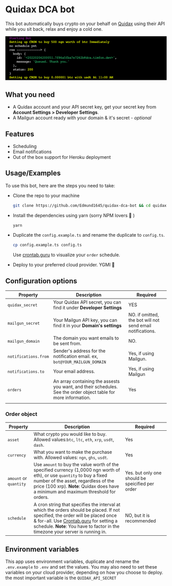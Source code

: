 
# Quidax DCA bot

This bot automatically buys crypto on your behalf on [Quidax](https://quidax.com) using their API while you sit back, relax and enjoy a cold one.

![Schreenshot](./screenshot.png)


## What you need
- A Quidax account and your API secret key, get your secret key from **Account Settings > Developer Settings**.
- A Mailgun account ready with your domain & it's secret - *optional* 
## Features

- Scheduling
- Email notifications
- Out of the box support for Heroku deployment



## Usage/Examples

To use this bot, here are the steps you need to take:

- Clone the repo to your machine
    ```bash
    git clone https://github.com/Edmund1645/quidax-dca-bot && cd quidax-dca-bot
    ```
- Install the dependencies using yarn (sorry NPM lovers 🥲 )
    ```bash
    yarn
    ```
- Duplicate the `config.example.ts` and rename the duplicate to `config.ts`. 

    ```bash
    cp config.example.ts config.ts
    ```
    Use [crontab.guru](https://crontab.guru/) to visualize your `order` schedule.
- Deploy to your preferred cloud provider. YGMI 🎉


## Configuration options
| Property             | Description                                                                                                      | Required                                                   |
|----------------------|------------------------------------------------------------------------------------------------------------------|------------------------------------------------------------|
| `quidax_secret`      | Your Quidax API secret, you can find it under **Developer Settings**                                             | YES                                                        |
| `mailgun_secret`     | Your Mailgun API key, you can find it in your **Domain's settings**                                              | NO. if omitted, the bot will not send email notifications. |
| `mailgun_domain`     | The domain you want emails to be sent from.                                                                      | NO.                                                        |
| `notifications.from` | Sender's address for the notification email. ex, `bot@YOUR_MAILGUN_DOMAIN`                                       | Yes, if using Mailgun.                                     |
| `notifications.to`   | Your email address.                                                                                              | Yes, if using Mailgun                                      |
| `orders`             | An array containing the assests you want, and their schedules.  See the order object table for more information. | Yes                                                        |
|                      |                                                                                                                  |                                                            |

### Order object
| Property               | Description                                                                                                                                                                                                                                                                          | Required                                         |
|------------------------|--------------------------------------------------------------------------------------------------------------------------------------------------------------------------------------------------------------------------------------------------------------------------------------|--------------------------------------------------|
| `asset`                | What crypto you would like to buy. Allowed values:`btc`, `ltc`, `eth`, `xrp`, `usdt`, `dash`.                                                                                                                                                                                        | Yes                                              |
| `currency`             | What you want to make the purchase with. Allowed values: `ngn`, `ghs`, `usdt`.                                                                                                                                                                                                       | Yes                                              |
| `amount` or `quantity` | Use `amount` to buy the value worth of the specified currency (1,0000 ngn worth of eth), or use `quantity` to buy a fixed number of the asset, regardless of the price (100 xrp). **Note**: Quidax does have a minimum and maximum threshold for orders.                             | Yes. but only one should be speicified per order |
| `schedule`             | A cron string that specifies the interval at which the orders should be placed. If not specified, the order will be placed once & for-all. Use [Crontab.guru](https://crontab.guru) for setting a schedule.  **Note**: You have to factor in the timezone your server is running in. | NO, but it is recommended                        |

## Environment variables
This app uses environment variables, duplicate and rename the `.env.example` to `.env` and set the values. You may also need to set these variables on your cloud provider, depending on how you choose to deploy. the most important variable is the `QUIDAX_API_SECRET`